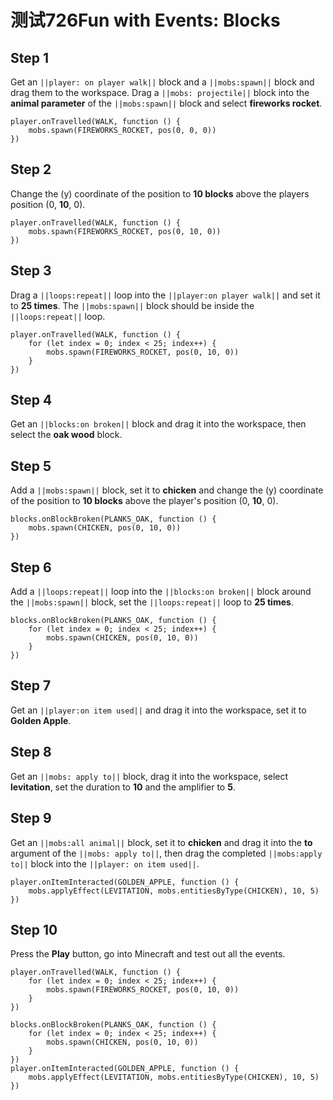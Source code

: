 # 测试726Fun with Events: Blocks

## Step 1
Get an ``||player: on player walk||`` block and a ``||mobs:spawn||`` block and drag them to the workspace. Drag a ``||mobs: projectile||`` block into the **animal parameter** of the ``||mobs:spawn||`` block and select **fireworks rocket**.

```blocks
player.onTravelled(WALK, function () { 
    mobs.spawn(FIREWORKS_ROCKET, pos(0, 0, 0)) 
}) 
```
## Step 2

Change the (y) coordinate of the position to **10 blocks** above the players position (0, **10**, 0).

```blocks
player.onTravelled(WALK, function () { 
    mobs.spawn(FIREWORKS_ROCKET, pos(0, 10, 0)) 
}) 
```
## Step 3
Drag a ``||loops:repeat||`` loop into the ``||player:on player walk||`` and set it to **25 times**. The ``||mobs:spawn||`` block should be inside the ``||loops:repeat||`` loop.

```blocks
player.onTravelled(WALK, function () {
    for (let index = 0; index < 25; index++) {
        mobs.spawn(FIREWORKS_ROCKET, pos(0, 10, 0))
    }
})
```

## Step 4
Get an ``||blocks:on broken||`` block and drag it into the workspace, then select the **oak wood** block.

## Step 5
Add a ``||mobs:spawn||`` block, set it to **chicken** and change the (y) coordinate of the position to **10 blocks** above the player's position (0, **10**, 0).

```blocks
blocks.onBlockBroken(PLANKS_OAK, function () { 
    mobs.spawn(CHICKEN, pos(0, 10, 0)) 
}) 
```

## Step 6
Add a ``||loops:repeat||`` loop into the ``||blocks:on broken||`` block around the ``||mobs:spawn||`` block, set the ``||loops:repeat||`` loop to **25 times**.

```blocks
blocks.onBlockBroken(PLANKS_OAK, function () { 
    for (let index = 0; index < 25; index++) { 
        mobs.spawn(CHICKEN, pos(0, 10, 0)) 
    } 
}) 
```

## Step 7

Get an ``||player:on item used||`` and drag it into the workspace, set it to **Golden Apple**.

## Step 8

Get an ``||mobs: apply to||`` block, drag it into the workspace, select **levitation**, set the duration to **10** and the amplifier to **5**.

## Step 9

Get an ``||mobs:all animal||`` block, set it to **chicken** and drag it into the **to** argument of the ``||mobs: apply to||``, then drag the completed ``||mobs:apply to||`` block into the ``||player: on item used||``.  

```blocks
player.onItemInteracted(GOLDEN_APPLE, function () { 
    mobs.applyEffect(LEVITATION, mobs.entitiesByType(CHICKEN), 10, 5) 
}) 
```
## Step 10
Press the **Play** button, go into Minecraft and test out all the events.


```blocks
player.onTravelled(WALK, function () { 
    for (let index = 0; index < 25; index++) { 
        mobs.spawn(FIREWORKS_ROCKET, pos(0, 10, 0)) 
    } 
}) 
 
blocks.onBlockBroken(PLANKS_OAK, function () { 
    for (let index = 0; index < 25; index++) { 
        mobs.spawn(CHICKEN, pos(0, 10, 0)) 
    } 
}) 
player.onItemInteracted(GOLDEN_APPLE, function () { 
    mobs.applyEffect(LEVITATION, mobs.entitiesByType(CHICKEN), 10, 5) 
}) 
```